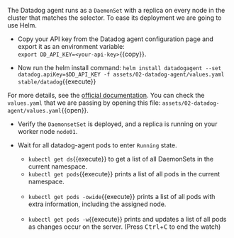 The Datadog agent runs as a `DaemonSet` with a replica on every node in the cluster that matches the selector. To ease its deployment we are going to use Helm.

* Copy your API key from the Datadog agent configuration page and export it as an environment variable: <br/>
`export DD_API_KEY=<your-api-key>`{{copy}}.

* Now run the helm install command: `helm install datadogagent --set datadog.apiKey=$DD_API_KEY -f assets/02-datadog-agent/values.yaml stable/datadog`{{execute}}

For more details, see the [official documentation](https://docs.datadoghq.com/agent/kubernetes/?tab=helm). You can check the `values.yaml` that we are passing by opening this file: `assets/02-datadog-agent/values.yaml`{{open}}.

* Verify the `DaemonsetSet` is deployed, and a replica is running on your worker node `node01`.

* Wait for all datadog-agent pods to enter `Running` state.

  * `kubectl get ds`{{execute}} to get a list of all DaemonSets in the current namespace.
  * `kubectl get pods`{{execute}} prints a list of all pods in the current namespace. <br/> <br/>
  * `kubectl get pods -owide`{{execute}} prints a list of all pods with extra information, including the assigned node. <br/> <br/>
  * `kubectl get pods -w`{{execute}} prints and updates a list of all pods as changes occur on the server. (Press <kbd>Ctrl</kbd>+<kbd>C</kbd> to end the watch)

